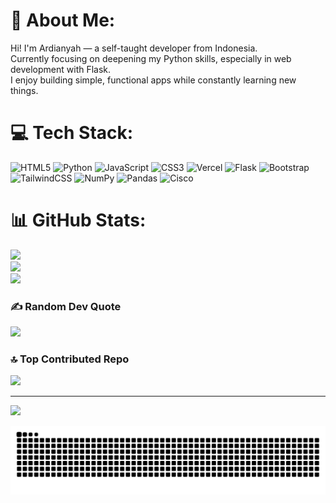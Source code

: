# 💫 About Me:
Hi! I'm Ardianyah — a self-taught developer from Indonesia.  <br>Currently focusing on deepening my Python skills, especially in web development with Flask.  <br>I enjoy building simple, functional apps while constantly learning new things.


# 💻 Tech Stack:
![HTML5](https://img.shields.io/badge/html5-%238511FA.svg?style=for-the-badge&logo=html5&logoColor=white) ![Python](https://img.shields.io/badge/python-3670A0?style=for-the-badge&logo=python&logoColor=ffdd54) ![JavaScript](https://img.shields.io/badge/javascript-%23323330.svg?style=for-the-badge&logo=javascript&logoColor=%23F7DF1E) ![CSS3](https://img.shields.io/badge/css3-%231572B6.svg?style=for-the-badge&logo=css3&logoColor=white) ![Vercel](https://img.shields.io/badge/vercel-%23000000.svg?style=for-the-badge&logo=vercel&logoColor=white) ![Flask](https://img.shields.io/badge/flask-white.svg?style=for-the-badge&logo=flask&logoColor=black) ![Bootstrap](https://img.shields.io/badge/bootstrap-%238511FA.svg?style=for-the-badge&logo=bootstrap&logoColor=white) ![TailwindCSS](https://img.shields.io/badge/tailwindcss-%2338B2AC.svg?style=for-the-badge&logo=tailwind-css&logoColor=white) ![NumPy](https://img.shields.io/badge/numpy-%23013243.svg?style=for-the-badge&logo=numpy&logoColor=white) ![Pandas](https://img.shields.io/badge/pandas-%23150458.svg?style=for-the-badge&logo=pandas&logoColor=white) ![Cisco](https://img.shields.io/badge/cisco-%23049fd9.svg?style=for-the-badge&logo=cisco&logoColor=black)


# 📊 GitHub Stats:
![](https://github-readme-stats.vercel.app/api?username=Ardians-dev&theme=dark&hide_border=true&include_all_commits=true&count_private=true)<br/>
![](https://nirzak-streak-stats.vercel.app/?user=Ardians-dev&theme=dark&hide_border=true)<br/>
![](https://github-readme-stats.vercel.app/api/top-langs/?username=Ardians-dev&theme=dark&hide_border=true&include_all_commits=true&count_private=true&layout=compact)

### ✍️ Random Dev Quote
![](https://quotes-github-readme.vercel.app/api?type=horizontal&theme=radical)

### 🔝 Top Contributed Repo
![](https://github-contributor-stats.vercel.app/api?username=Ardians-dev&limit=5&theme=dark&combine_all_yearly_contributions=true)

---
[![](https://visitcount.itsvg.in/api?id=Ardians-dev&icon=0&color=0)](https://visitcount.itsvg.in)

<!-- Proudly created with GPRM ( https://gprm.itsvg.in ) -->


<img src="https://raw.githubusercontent.com/Ardians-dev/Ardians-dev/output/snake.svg" alt="Snake animation" />

###
